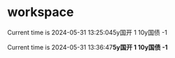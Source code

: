 # workspace


 Current time is 2024-05-31 13:25:045y国开 1 10y国债 -1

 Current time is 2024-05-31 13:36:47****5y国开 1 10y国债 -1****
